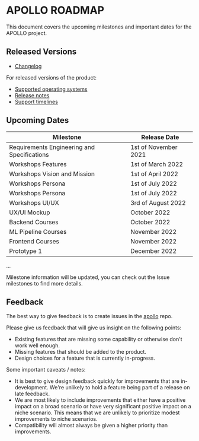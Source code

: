 # APOLLO ROADMAP

This document covers the upcoming milestones and important dates for the APOLLO project.

## Released Versions

* [Changelog](changelog.md)

For released versions of the product:

* [Supported operating systems](os-lifecycle-policy.md)
* [Release notes](releasenodes.md)
* [Support timelines](support.md)

## Upcoming Dates

| Milestone                 | Release Date |
|---------------------------|--------------|
| Requirements Engineering and Specifications | 1st of November 2021  |
| Workshops Features | 1st of March 2022 |
| Workshops Vision and Mission | 1st of April 2022 |
| Workshops Persona | 1st of July 2022 |
| Workshops Persona | 1st of July 2022 |
| Workshops UI/UX | 3rd of August 2022 |
| UX/UI Mockup | October 2022 |
| Backend Courses | October 2022 |
| ML Pipeline Courses | November 2022 |
| Frontend Courses | November 2022 |
| Prototype 1 | December 2022 |
...

Milestone information will be updated, you can check out the Issue milestones to find more details.

## Feedback

The best way to give feedback is to create issues in the [apollo](https://github.com/HDBW/APOLLO) repo.

Please give us feedback that will give us insight on the following points:

* Existing features that are missing some capability or otherwise don't work well enough.
* Missing features that should be added to the product.
* Design choices for a feature that is currently in-progress.

Some important caveats / notes:

* It is best to give design feedback quickly for improvements that are in-development. We're unlikely to hold a feature being part of a release on late feedback.
* We are most likely to include improvements that either have a positive impact on a broad scenario or have very significant positive impact on a niche scenario. This means that we are unlikely to prioritize modest improvements to niche scenarios.
* Compatibility will almost always be given a higher priority than improvements.